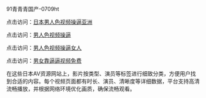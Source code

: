 91青青青国产-0709ht

点击访问：<a href="https://heiliaoll4qsx.pages.dev">日本男人色视频操逼亚洲</a>

点击访问：<a href="https://heiliaowzu4ur.pages.dev">男人色视频操逼</a>

点击访问：<a href="https://heiliaozj3tjd.pages.dev">男人色视频操逼女人</a>

点击访问：<a href="https://heiliaoe8ajia.pages.dev">男女靠逼逼视频免费</a>

在这些日本AV资源网站上，影片按类型、演员等标签进行细致分类，方便用户找到合适的内容。每个视频页面都有时长、演员、清晰度等详细数据，平台支持高清流畅播放，并根据网络环境优化画质，确保流畅观看。

<span style="display:none;">[Canonical link](https://github.com/no20250709/no7 ）</span>
